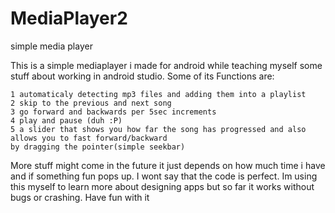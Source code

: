 # MediaPlayer2
simple media player

This is a simple mediaplayer i made for android while teaching myself some stuff about working in android studio.
Some of its Functions are:

	1 automaticaly detecting mp3 files and adding them into a playlist
	2 skip to the previous and next song
	3 go forward and backwards per 5sec increments
	4 play and pause (duh :P)
	5 a slider that shows you how far the song has progressed and also allows you to fast forward/backward 
    by dragging the pointer(simple seekbar)
  
More stuff might come in the future it just depends on how much time i have and if something fun pops up. 
I wont say that the code is perfect. Im using this myself to learn more about designing apps
but so far it works without bugs or crashing. Have fun with it 
